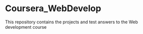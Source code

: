 # Coursera_WebDevelop
This repository contains the projects and test answers to the Web development course
